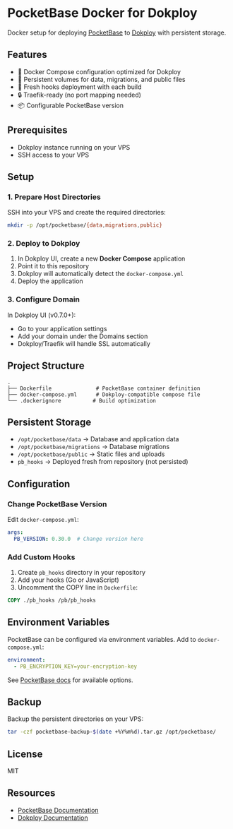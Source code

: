 # PocketBase Docker for Dokploy

Docker setup for deploying [PocketBase](https://pocketbase.io) to [Dokploy](https://dokploy.com) with persistent storage.

## Features

- 🐳 Docker Compose configuration optimized for Dokploy
- 💾 Persistent volumes for data, migrations, and public files
- 🔄 Fresh hooks deployment with each build
- 🔒 Traefik-ready (no port mapping needed)
- 📦 Configurable PocketBase version

## Prerequisites

- Dokploy instance running on your VPS
- SSH access to your VPS

## Setup

### 1. Prepare Host Directories

SSH into your VPS and create the required directories:

```bash
mkdir -p /opt/pocketbase/{data,migrations,public}
```

### 2. Deploy to Dokploy

1. In Dokploy UI, create a new **Docker Compose** application
2. Point it to this repository
3. Dokploy will automatically detect the `docker-compose.yml`
4. Deploy the application

### 3. Configure Domain

In Dokploy UI (v0.7.0+):
- Go to your application settings
- Add your domain under the Domains section
- Dokploy/Traefik will handle SSL automatically

## Project Structure

```
.
├── Dockerfile              # PocketBase container definition
├── docker-compose.yml      # Dokploy-compatible compose file
└── .dockerignore          # Build optimization
```

## Persistent Storage

- `/opt/pocketbase/data` → Database and application data
- `/opt/pocketbase/migrations` → Database migrations
- `/opt/pocketbase/public` → Static files and uploads
- `pb_hooks` → Deployed fresh from repository (not persisted)

## Configuration

### Change PocketBase Version

Edit `docker-compose.yml`:

```yaml
args:
  PB_VERSION: 0.30.0  # Change version here
```

### Add Custom Hooks

1. Create `pb_hooks` directory in your repository
2. Add your hooks (Go or JavaScript)
3. Uncomment the COPY line in `Dockerfile`:

```dockerfile
COPY ./pb_hooks /pb/pb_hooks
```

## Environment Variables

PocketBase can be configured via environment variables. Add to `docker-compose.yml`:

```yaml
environment:
  - PB_ENCRYPTION_KEY=your-encryption-key
```

See [PocketBase docs](https://pocketbase.io/docs/going-to-production/) for available options.

## Backup

Backup the persistent directories on your VPS:

```bash
tar -czf pocketbase-backup-$(date +%Y%m%d).tar.gz /opt/pocketbase/
```

## License

MIT

## Resources

- [PocketBase Documentation](https://pocketbase.io/docs/)
- [Dokploy Documentation](https://docs.dokploy.com/)
